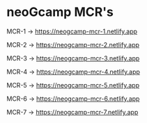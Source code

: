 # neoGcamp MCR's

MCR-1 → https://neogcamp-mcr-1.netlify.app

MCR-2 → https://neogcamp-mcr-2.netlify.app

MCR-3 → https://neogcamp-mcr-3.netlify.app

MCR-4 → https://neogcamp-mcr-4.netlify.app

MCR-5 → https://neogcamp-mcr-5.netlify.app

MCR-6 → https://neogcamp-mcr-6.netlify.app

MCR-7 → https://neogcamp-mcr-7.netlify.app

